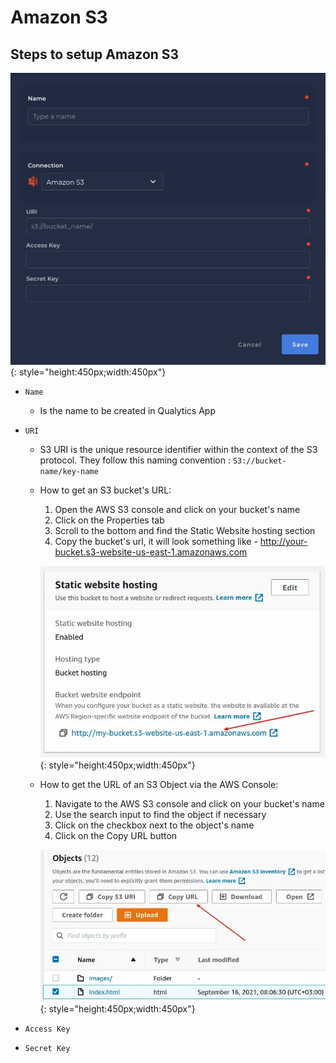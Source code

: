 # Amazon S3

## Steps to setup Amazon S3


![Screenshot](../assets/datastores/amazon-s3/amazon-s3-config.png){: style="height:450px;width:450px"}

- `Name`
    * Is the name to be created in Qualytics App
- `URI`
    * S3 URI is the unique resource identifier within the context of the S3 protocol. They follow this naming convention : `S3://bucket-name/key-name`
    * How to get an S3 bucket's URL:

        1. Open the AWS S3 console and click on your bucket's name
        2. Click on the Properties tab
        3. Scroll to the bottom and find the Static Website hosting section
        4. Copy the bucket's url, it will look something like - http://your-bucket.s3-website-us-east-1.amazonaws.com

        ![Screenshot](../assets/datastores/amazon-s3/get-s3-bucket-url.png){: style="height:450px;width:450px"}

    * How to get the URL of an S3 Object via the AWS Console:
        1. Navigate to the AWS S3 console and click on your bucket's name
        2. Use the search input to find the object if necessary
        3. Click on the checkbox next to the object's name
        4. Click on the Copy URL button
        
        ![Screenshot](../assets/datastores/amazon-s3/get-s3-object-url.png){: style="height:450px;width:450px"}
        
- `Access Key`
- `Secret Key`
